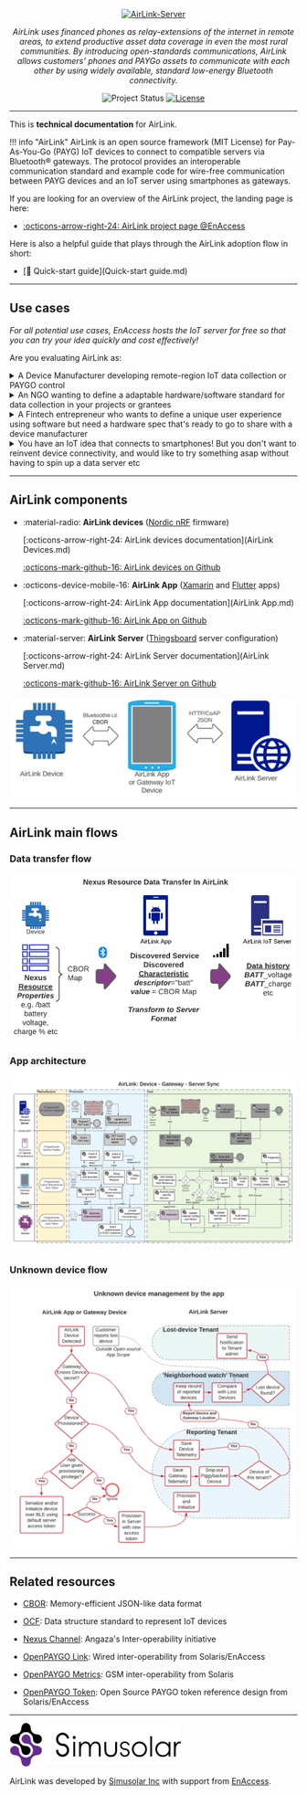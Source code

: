 <!-- markdownlint-disable-next-line first-line-h1 -->
<p align="center">
  <a href="https://github.com/EnAccess/AirLink-Server">
    <img
      src="https://enaccess.org/wp-content/uploads/2023/04/Airlink-Graphics-GitHub-2240-%C3%97-800-.svg"
      alt="AirLink-Server"
      width="640"
    >
  </a>
</p>
<p align="center">
    <em>AirLink uses financed phones as relay-extensions of the internet in remote areas, to extend productive asset data coverage in even the most rural communities. By introducing open-standards communications, AirLink allows customers’ phones and PAYGo assets to communicate with each other by using widely available, standard low-energy Bluetooth connectivity.</em>
</p>
<p align="center">
  <img
    alt="Project Status"
    src="https://img.shields.io/badge/Project%20Status-stable-green"
  >
  <a href="https://github.com/EnAccess/AirLink-Server/blob/main/LICENSE" target="_blank">
    <img
      alt="License"
      src="https://img.shields.io/github/license/EnAccess/AirLink-Server"
    >
  </a>
</p>

---

This is **technical documentation** for AirLink.

!!! info "AirLink"
    AirLink is an open source framework (MIT License) for Pay-As-You-Go (PAYG) IoT devices to connect to compatible servers via Bluetooth® gateways. The protocol provides an interoperable communication standard and example code for wire-free communication between PAYG devices and an IoT server using smartphones as gateways.

If you are looking for an overview of the AirLink project, the landing page is here:

- [:octicons-arrow-right-24: AirLink project page @EnAccess](https://enaccess.org/airlink/)

Here is also a helpful guide that plays through the AirLink adoption flow in short:

- [🏁 Quick-start guide](Quick-start guide.md)
---

## Use cases

*For all potential use cases, EnAccess hosts the IoT server for free so that you can try your idea quickly and cost effectively!*

Are you evaluating AirLink as:
<details>

<summary>A Device Manufacturer developing remote-region IoT data collection or PAYGO control</summary>

## Ok!

Go

---
</details>
<details>

<summary>An NGO wanting to define a adaptable hardware/software standard for data collection in your projects or grantees</summary>


---
</details>
<details>

<summary>A Fintech entrepreneur who wants to define a unique user experience using software but need a hardware spec that's ready to go to share with a device manufacturer</summary>


---
</details>
<details>

<summary>You have an IoT idea that connects to smartphones! But you don't want to reinvent device connectivity, and would like to try something asap without having to spin up a data server etc</summary>

</details>

---

## AirLink components

- :material-radio: **AirLink devices** ([Nordic nRF](https://www.nordicsemi.com/Products/Bluetooth-Low-Energy) firmware)

    [:octicons-arrow-right-24: AirLink devices documentation](AirLink Devices.md)

    [:octicons-mark-github-16: AirLink devices on Github](https://github.com/EnAccess/AirLink-Devices)

- :octicons-device-mobile-16: **AirLink App** ([Xamarin](https://dotnet.microsoft.com/en-us/apps/xamarin) and [Flutter](https://flutter.dev/) apps)

    [:octicons-arrow-right-24: AirLink App documentation](AirLink App.md)

    [:octicons-mark-github-16: AirLink App on Github](https://github.com/EnAccess/AirLink-App)

- :material-server: **AirLink Server** ([Thingsboard](https://thingsboard.io/) server configuration)

    [:octicons-arrow-right-24: AirLink Server documentation](AirLink Server.md)

    [:octicons-mark-github-16: AirLink Server on Github](https://github.com/EnAccess/AirLink-Server)

![AirLink Components](AirLink_Components.png)

---

## AirLink main flows

### Data transfer flow

![AirLink Data transfer flow](Simusolar_Architecture_Diagram_-_IoT_Data_Flow.png)

### App architecture

![AirLink App architecture](IoT_Communications_and_Components_spec_-_App_Architecture.png)

### Unknown device flow

![AirLink unknown device flow](AirLink_Unknown_Device_Flow.png)

---

## Related resources

- [CBOR](http://cbor.io/): Memory-efficient JSON-like data format
- [OCF](https://openconnectivity.org/developer/specifications/): Data structure standard to represent IoT devices
  
- [Nexus Channel](https://angaza.github.io/nexus-channel-models/resource_type_spec.html): Angaza's Inter-operability initiative
- [OpenPAYGO Link](https://github.com/EnAccess/OpenPAYGO-Link/tree/main/Documentation): Wired inter-operability from Solaris/EnAccess
- [OpenPAYGO Metrics](https://github.com/openpaygo/metrics): GSM inter-operability from Solaris
- [OpenPAYGO Token](https://github.com/EnAccess/OpenPAYGO-Token): Open Source PAYGO token reference design from Solaris/EnAccess

---

![Simusolar Inc](Simusolar_logo.png)

AirLink was developed by [Simusolar Inc](https://www.simusolar.com/) with support from [EnAccess](https://enaccess.org).

